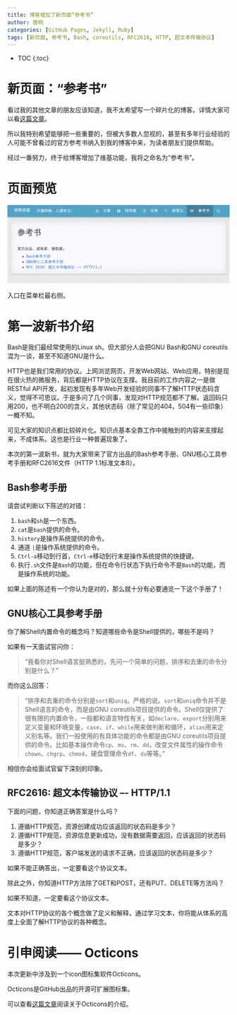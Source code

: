 ```yaml
---
title: 博客增加了新页面“参考书”
author: 唐明
categories: [GitHub Pages, Jekyll, Ruby]
tags: [新页面, 参考书, Bash, coreutils, RFC2616, HTTP, 超文本传输协议]
---
```

* TOC
{:toc}

# 新页面：“参考书”

看过我的其他文章的朋友应该知道，我不太希望写一个碎片化的博客。详情大家可以看[这篇文章](/2020/02/04/share-an-idea-to-solve-a-problem)。

所以我特别希望能够把一些重要的，但被大多数人忽视的，甚至有多年行业经验的人可能不曾看过的官方参考书纳入到我的博客中来，为读者朋友们提供帮助。

经过一番努力，终于给博客增加了维基功能，我将之命名为“参考书”。

<!--以上为摘要内容-->

# 页面预览

![参考书页面](/static/img/2020/02/07/001.png)

入口在菜单栏最右侧。

# 第一波新书介绍

Bash是我们最经常使用的Linux sh。但大部分人会把GNU Bash和GNU coreutils混为一谈，甚至不知道GNU是什么。

HTTP也是我们常用的协议。上网浏览网页，开发Web网站、Web应用，特别是现在很火热的微服务，背后都是HTTP协议在支撑。我目前的工作内容之一是做RESTful API开发，起初发现有多年Web开发经验的同事不了解HTTP状态码含义，觉得不可思议。于是多问了几个同事，发现对HTTP规范都不了解。返回码只用200，也不明白200的含义，其他状态码（除了常见的404，504有一些印象）一概不知。

可见大家的知识点都比较碎片化。知识点基本全靠工作中接触到的内容来支撑起来，不成体系。这也是行业一种普遍现象了。

本次的第一波新书，就为大家带来了官方出品的Bash参考手册、GNU核心工具参考手册和RFC2616文件（HTTP 1.1标准文本ß）。

## Bash参考手册

请尝试判断以下陈述的对错：

1. `bash`和`sh`是一个东西。
1. `cat`是`bash`提供的命令。
1. `history`是操作系统提供的命令。
1. 通道 `|`是操作系统提供的命令。
1. `Ctrl-a`移动到行首，`Ctrl-e`移动到行末是操作系统提供的快捷键。
1. 执行`.sh`文件是`Bash`的功能，但在命令行状态下执行命令不是`Bash`的功能，而是操作系统的功能。

如果上面的陈述有一个你认为是对的，那么就十分有必要通览一下这个手册了！

## GNU核心工具参考手册

你了解Shell内置命令的概念吗？知道哪些命令是Shell提供的，哪些不是吗？

如果有一天面试官问你：
>“我看你对Shell语言挺熟悉的，先问一个简单的问题，排序和去重的命令分别是什么？”

而你这么回答：
>“排序和去重的命令分别是`sort`和`uniq`。严格的说。`sort`和`uniq`命令并不是Shell语言的命令，而是由GNU coreutils项目提供的命令。Shell仅提供了很有限的内置命令，一般都和语言特性有关，如`declare`、`export`分别用来定义变量和环境变量，`case`、`if`、`while`用来做判断和循环，`alias`用来定义别名等。我们一般使用的有具体功能的命令都是由GNU coreutils项目提供的命令。比如基本操作命令`cp`、`mv`、`rm`、`dd`，改变文件属性的操作命令`chown`、`chgrp`、`chmod`，硬盘管理命令`df`、`du`等等。”

相信你会给面试官留下深刻的印象。

## RFC2616: 超文本传输协议 –- HTTP/1.1

下面的问题，你知道正确答案是什么吗？

1. 遵循HTTP规范，资源创建成功应该返回的状态码是多少？
1. 遵循HTTP规范，资源信息更新成功，没有数据需要返回，应该返回的状态码是多少？
1. 遵循HTTP规范，客户端发送的请求不正确，应该返回的状态码是多少？

如果不能正确答出，一定要看这个协议文本。

除此之外，你知道HTTP方法除了GET和POST，还有PUT、DELETE等方法吗？

如果不知道，一定要看这个协议文本。

文本对HTTP协议的各个概念做了定义和解释，通过学习文本，你将能从体系的高度上全面了解HTTP协议的各种概念。

# 引申阅读—— Octicons

本次更新中涉及到一个icon图标集软件Octicons。

Octicons是GitHub出品的开源可扩展图标集。

可以查看[这篇文章](/2020/02/08/octicons)阅读关于Octicons的介绍。